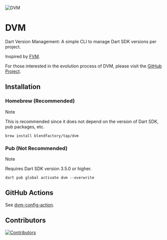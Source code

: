 <image src="https://repository-images.githubusercontent.com/729417964/c90b1c0d-5c3b-42d8-a49f-58f62d37cbf6" alt="DVM" />

# DVM

Dart Version Management: A simple CLI to manage Dart SDK versions per project.

Inspired by [FVM].

For those interested in the evolution process of DVM, please visit the [GitHub Project].

## Installation

### Homebrew (Recommended)

> [!NOTE]
> This is recommended since it does not depend on the version of Dart SDK, pub packages, etc.

```shell
brew install blendfactory/tap/dvm
```

### Pub (Not Recommended)

> [!NOTE]
> Requires Dart SDK version 3.5.0 or higher.

```shell
dart pub global activate dvm --overwrite
```

## GitHub Actions

See [dvm-config-action].

## Contributors

<a href="https://github.com/blendfactory/dvm/graphs/contributors">
  <img src="https://contrib.rocks/image?repo=blendfactory/dvm"  alt="Contributors"/>
</a>

<!-- Links -->

[FVM]: https://github.com/leoafarias/fvm
[GitHub Project]: https://github.com/orgs/blendfactory/projects/1
[dvm-config-action]: https://github.com/blendfactory/dvm-config-action
